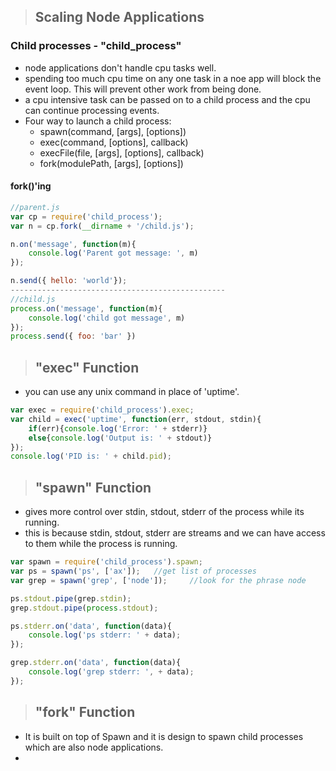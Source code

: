 > ## Scaling Node Applications

### Child processes - "child_process"
- node applications don't handle cpu tasks well.
- spending too much cpu time on any one task in a noe app will block the event loop. This will prevent other work from being done. 
- a cpu intensive task can be passed on to a child process and the cpu can continue processing events.
- Four way to launch a child process:
    * spawn(command, [args], [options])
    * exec(command, [options], callback)
    * execFile(file, [args], [options], callback)
    * fork(modulePath, [args], [options])

#### fork()'ing
```javascript
//parent.js
var cp = require('child_process');
var n = cp.fork(__dirname + '/child.js');

n.on('message', function(m){
    console.log('Parent got message: ', m)
});

n.send({ hello: 'world'});
------------------------------------------------
//child.js
process.on('message', function(m){
    console.log('child got message', m)
});
process.send({ foo: 'bar' })
```

> ## "exec" Function
- you can use any unix command in place of 'uptime'.
```javascript
var exec = require('child_process').exec;
var child = exec('uptime', function(err, stdout, stdin){
    if(err){console.log('Error: ' + stderr)}
    else{console.log('Output is: ' + stdout)}
});
console.log('PID is: ' + child.pid);
```

> ## "spawn" Function
- gives more control over stdin, stdout, stderr of the process while its running.
- this is because stdin, stdout, stderr are streams and we can have access to them
while the process is running.
```javascript
var spawn = require('child_process').spawn;
var ps = spawn('ps', ['ax']);   //get list of processes
var grep = spawn('grep', ['node']);     //look for the phrase node

ps.stdout.pipe(grep.stdin);
grep.stdout.pipe(process.stdout);

ps.stderr.on('data', function(data){
    console.log('ps stderr: ' + data);
});

grep.stderr.on('data', function(data){
    console.log('grep stderr: ', + data);
});
```

> ## "fork" Function
- It is built on top of Spawn and it is design to spawn child processes which are also node applications.
- 
```javascript
```